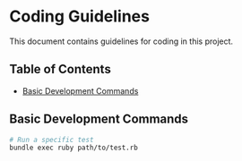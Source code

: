 # Coding Guidelines

This document contains guidelines for coding in this project.

## Table of Contents

- [Basic Development Commands](#basic-development-commands)

## Basic Development Commands

```sh
# Run a specific test
bundle exec ruby path/to/test.rb
```
